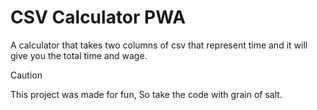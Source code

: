 # CSV Calculator PWA
A calculator that takes two columns of csv that represent time and it will give you the total time and wage.

> [!CAUTION]
> This project was made for fun, So take the code with grain of salt.
